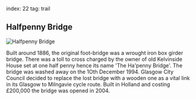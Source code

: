 index: 22
tag: trail

## Halfpenny Bridge

![Halfpenny Bridge](images/halfpenny-bridge.jpg)

Built around 1886, the original foot-bridge was a
wrought iron box girder bridge. There was a toll to cross
charged by the owner of old Kelvinside House set at
one half penny hence its name 'The Ha'penny Bridge'.
The bridge was washed away on the 1Oth December
1994. Glasgow City Council decided to replace the lost
bridge with a wooden one as a vital link in its Glasgow to
Milngavie cycle route. Built in Holland and costing
£200,000 the bridge was opened in 2004.
